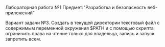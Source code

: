 Лабораторная работа №1
Предмет:"Разработка и безопасность веб-приложений"

Вариант задачи №3. Создать в текущей директории текстовый файл с содержимым переменной окружения $PATH и с помощью скрипта ограничить права на чтение только для владельца, запись и запуск запретить всем.
